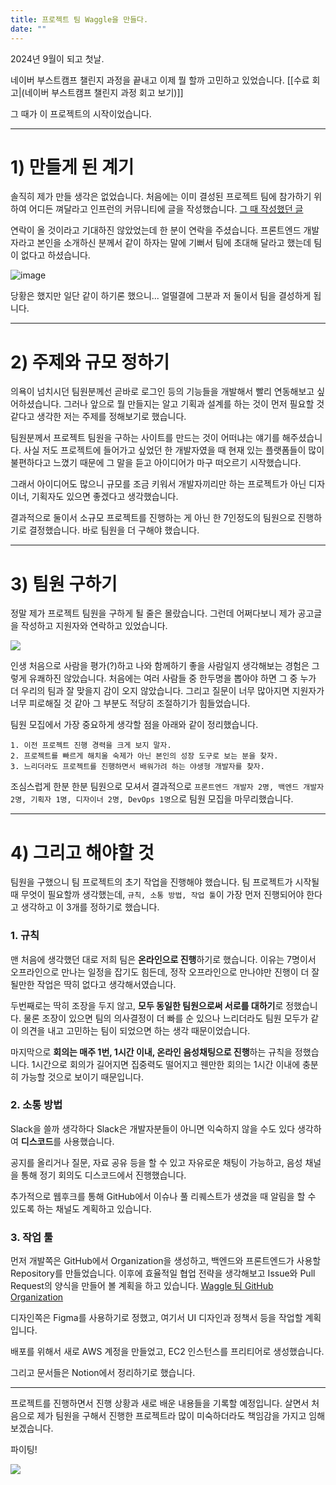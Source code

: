 ```yaml
---
title: 프로젝트 팀 Waggle을 만들다.
date: ""
---
```

2024년 9월이 되고 첫날. 

네이버 부스트캠프 챌린지 과정을 끝내고 이제 뭘 할까 고민하고 있었습니다. [[수료 회고|(네이버 부스트캠프 챌린지 과정 회고 보기)]] 

그 때가 이 프로젝트의 시작이었습니다.

---
# 1) 만들게 된 계기

솔직히 제가 만들 생각은 없었습니다. 처음에는 이미 결성된 프로젝트 팀에 참가하기 위하여 어디든 껴달라고 인프런의 커뮤니티에 글을 작성했습니다.
[그 때 작성했던 글](https://www.inflearn.com/projects/1369922)

연락이 올 것이라고 기대하진 않았었는데 한 분이 연락을 주셨습니다. 프론트엔드 개발자라고 본인을 소개하신 분께서 같이 하자는 말에 기뻐서 팀에 초대해 달라고 했는데 팀이 없다고 하셨습니다.

![image](https://i3.ruliweb.net/ori/21/11/02/17cdc2df68417fc3a.gif)

당황은 했지만 일단 같이 하기론 했으니... 얼떨결에 그분과 저 둘이서 팀을 결성하게 됩니다.

---
# 2) 주제와 규모 정하기

의욕이 넘치시던 팀원분께선 곧바로 로그인 등의 기능들을 개발해서 빨리 연동해보고 싶어하셨습니다. 그러나 앞으로 뭘 만들지는 알고 기획과 설계를 하는 것이 먼저 필요할 것 같다고 생각한 저는 주제를 정해보기로 했습니다.

팀원분께서 프로젝트 팀원을 구하는 사이트를 만드는 것이 어떠냐는 얘기를 해주셨습니다.
사실 저도 프로젝트에 들어가고 싶었던 한 개발자였을 때 현재 있는 플랫폼들이 많이 불편하다고 느꼈기 때문에 그 말을 듣고 아이디어가 마구 떠오르기 시작했습니다.

그래서 아이디어도 많으니 규모를 조금 키워서 개발자끼리만 하는 프로젝트가 아닌 디자이너, 기획자도 있으면 좋겠다고 생각했습니다.

결과적으로 둘이서 소규모 프로젝트를 진행하는 게 아닌 한 7인정도의 팀원으로 진행하기로 결정했습니다. 바로 팀원을 더 구해야 했습니다.

---
# 3) 팀원 구하기

정말 제가 프로젝트 팀원을 구하게 될 줄은 몰랐습니다. 그런데 어쩌다보니 제가 공고글을 작성하고 지원자와 연락하고 있었습니다.

![](https://encrypted-tbn0.gstatic.com/images?q=tbn:ANd9GcQ0qH-gSWn8ljL4Zeae1XOYMORSNgERlGljXg&s)

인생 처음으로 사람을 평가(?)하고 나와 함께하기 좋을 사람일지 생각해보는 경험은 그렇게 유쾌하진 않았습니다.
처음에는 여러 사람들 중 한두명을 뽑아야 하면 그 중 누가 더 우리의 팀과 잘 맞을지 감이 오지 않았습니다. 그리고 질문이 너무 많아지면 지원자가 너무 피로해질 것 같아 그 부분도 적당히 조절하기가 힘들었습니다.

팀원 모집에서 가장 중요하게 생각할 점을 아래와 같이 정리했습니다.
```
1. 이전 프로젝트 진행 경력을 크게 보지 말자.
2. 프로젝트를 빠르게 해치울 숙제가 아닌 본인의 성장 도구로 보는 분을 찾자.
3. 느리더라도 프로젝트를 진행하면서 배워가려 하는 야생형 개발자를 찾자.
```

조심스럽게 한분 한분 팀원으로 모셔서 결과적으로 `프론트엔드 개발자 2명, 백엔드 개발자 2명, 기획자 1명, 디자이너 2명, DevOps 1명`으로 팀원 모집을 마무리했습니다.

---

# 4) 그리고 해야할 것

팀원을 구했으니 팀 프로젝트의 초기 작업을 진행해야 했습니다.
팀 프로젝트가 시작될 때 무엇이 필요할까 생각했는데, `규칙, 소통 방법, 작업 툴`이 가장 먼저 진행되어야 한다고 생각하고 이 3개를 정하기로 했습니다.

### 1. 규칙

맨 처음에 생각했던 대로 저희 팀은 **온라인으로 진행**하기로 했습니다. 이유는 7명이서 오프라인으로 만나는 일정을 잡기도 힘든데, 정작 오프라인으로 만나야만 진행이 더 잘될만한 작업은 딱히 없다고 생각해서였습니다.

두번째로는 딱히 조장을 두지 않고, **모두 동일한 팀원으로써 서로를 대하기**로 정했습니다. 물론 조장이 있으면 팀의 의사결정이 더 빠를 순 있으나 느리더라도 팀원 모두가 같이 의견을 내고 고민하는 팀이 되었으면 하는 생각 때문이었습니다.

마지막으로 **회의는 매주 1번, 1시간 이내, 온라인 음성채팅으로 진행**하는 규칙을 정했습니다. 1시간으로 회의가 길어지면 집중력도 떨어지고 웬만한 회의는 1시간 이내에 충분히 가능할 것으로 보이기 때문입니다.

### 2. 소통 방법

Slack을 쓸까 생각하다 Slack은 개발자분들이 아니면 익숙하지 않을 수도 있다 생각하여 **디스코드**를 사용했습니다.

공지를 올리거나 질문, 자료 공유 등을 할 수 있고 자유로운 채팅이 가능하고, 음성 채널을 통해 정기 회의도 디스코드에서 진행했습니다.

추가적으로 웹후크를 통해 GitHub에서 이슈나 풀 리퀘스트가 생겼을 때 알림을 할 수 있도록 하는 채널도 계획하고 있습니다.

### 3. 작업 툴

먼저 개발쪽은 GitHub에서 Organization을 생성하고, 백엔드와 프론트엔드가 사용할 Repository를 만들었습니다. 이후에 효율적일 협업 전략을 생각해보고 Issue와 Pull Request의 양식을 만들어 볼 계획을 하고 있습니다.
[Waggle 팀 GitHub Organization](https://github.com/Team-Waggle)

디자인쪽은 Figma를 사용하기로 정했고, 여기서 UI 디자인과 정책서 등을 작업할 계획입니다.

배포를 위해서 새로 AWS 계정을 만들었고, EC2 인스턴스를 프리티어로 생성했습니다.

그리고 문서들은 Notion에서 정리하기로 했습니다.

---

프로젝트를 진행하면서 진행 상황과 새로 배운 내용들을 기록할 예정입니다.
살면서 처음으로 제가 팀원을 구해서 진행한 프로젝트라 많이 미숙하더라도 책임감을 가지고 임해보겠습니다.

파이팅!

![](https://encrypted-tbn0.gstatic.com/images?q=tbn:ANd9GcS9tK8e4vHkcPu4P3b7q7K4fNeevcqhhrF_yg&s)